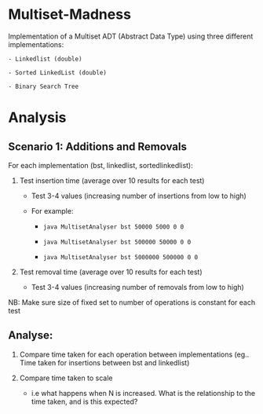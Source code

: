 # Multiset-Madness

Implementation of a Multiset ADT (Abstract Data Type) using three different implementations:
	
	- Linkedlist (double)

	- Sorted LinkedList (double)

	- Binary Search Tree


# Analysis

## Scenario 1: Additions and Removals
For each implementation (bst, linkedlist, sortedlinkedlist):
1. Test insertion time (average over 10 results for each test)
	- Test 3-4 values (increasing number of insertions from low to high)
	- For example:

		- `java MultisetAnalyser bst 50000 5000 0 0`

		- `java MultisetAnalyser bst 500000 50000 0 0`

		- `java MultisetAnalyser bst 5000000 500000 0 0`

2. Test removal time (average over 10 results for each test)
	- Test 3-4 values (increasing number of removals from low to high)

NB: Make sure size of fixed set to number of operations is constant for each test


## Analyse:
1. Compare time taken for each operation between implementations (eg.. Time taken for insertions between bst and linkedlist)
2. Compare time taken to scale
	
	- i.e what happens when N is increased. What is the relationship to the time taken, and is this expected?

